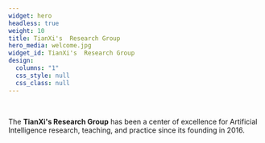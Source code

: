 ```yaml
---
widget: hero
headless: true
weight: 10
title: TianXi's  Research Group
hero_media: welcome.jpg
widget_id: TianXi's  Research Group
design:
  columns: "1"
  css_style: null
  css_class: null
---
```

<br>

The **TianXi's Research Group** has been a center of excellence for Artificial Intelligence research, teaching, and practice since its founding in 2016.